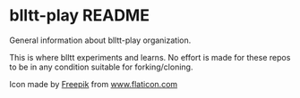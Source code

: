 # blltt-play README
General information about blltt-play organization.

This is where blltt experiments and learns.
No effort is made for these repos to be in any condition suitable for forking/cloning.

<div>Icon made by <a href="https://www.freepik.com" title="Freepik">Freepik</a> from <a href="https://www.flaticon.com/" title="Flaticon">www.flaticon.com</a></div>
